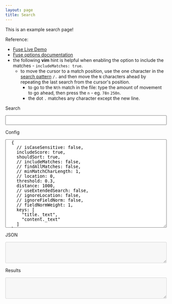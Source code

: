 ```yaml
---
layout: page
title: Search
---
```


This is an example search page!

Reference:
- [Fuse Live Demo](https://fusejs.io/demo.html)
- [Fuse options documentation](https://fusejs.io/api/options.html)
- the following __vim__ hint is helpful when enabling the option to include the matches - `includeMatches: true`.
  - to move the cursor to a match position, use the one character in the [search pattern](https://learnbyexample.gitbooks.io/vim-reference/content/Regular_Expressions.html) `/.` and then move the `N` characters ahead by repeating the last search from the cursor's position.
    - to go to the `Nth` match in the file: type the amount of movement to go ahead, then press the `n` - eg. `78n` `250n`.
    - the dot `.` matches any character except the new line.

<div class="live-demo" style="width: 100%; margin: 0%;">
  <p>Search</p>
  <input type="text" id="search" style="width: 100%; height: 30px;">
  <div id="html" style="margin-top: 2%;"></div>
  <p>Config</p>
  <textarea id="config" rows="18" style="width: 100%;" wrap="off">
  {
    // isCaseSensitive: false,
    includeScore: true,
    shouldSort: true,
    // includeMatches: false,
    // findAllMatches: false,
    // minMatchCharLength: 1,
    // location: 0,
    threshold: 0.3,
    distance: 1000,
    // useExtendedSearch: false,
    // ignoreLocation: false,
    // ignoreFieldNorm: false,
    // fieldNormWeight: 1,
    keys: [
      "title._text",
      "content._text"
    ]
  }
  </textarea>
  <p>JSON</p>
  <textarea id="json" rows="4" style="width: 100%;" disabled wrap="off"></textarea>
  <p>Results</p>
  <textarea id="results" rows="4" style="width: 100%;" disabled wrap="off"></textarea>
</div>

<script>
// data:text/html, <html contenteditable>
;(async function() {
  const CTX = {}
  console.log('loading scripts...')
  await Promise.all([
    // https://lodash.com/docs/4.17.21
    // 'https://cdnjs.cloudflare.com/ajax/libs/lodash.js/4.17.21/lodash.min.js',
    // https://caolan.github.io/async/v3/docs.html
    // 'https://cdnjs.cloudflare.com/ajax/libs/async/3.2.4/async.min.js',

    // https://www.jsdelivr.com/package/npm/xmltojson
    // CTX.xmlToJSON.parseString('<xml><a>It Works!</a></xml>')
    ['https://cdn.jsdelivr.net/npm/xmltojson@1.3.5/lib/xmlToJSON.min.js', 'xmlToJSON'],
    // https://cdnjs.com/libraries/x2js
    // https://cdnjs.cloudflare.com/ajax/libs/x2js/1.2.0/xml2json.js
    // ...

    // Fuzzy Search
    // https://stackoverflow.com/questions/23305000/javascript-fuzzy-search-that-makes-sense
    // https://github.com/atom/fuzzaldrin/
    // https://github.com/farzher/fuzzysort
    // 'https://cdn.jsdelivr.net/npm/fuzzysort@2.0.4/fuzzysort.min.js',
    // ...
    // https://fusejs.io/demo.html
    // https://github.com/krisk/Fuse
    // https://fusejs.io/getting-started/installation.html
    ['https://cdn.jsdelivr.net/npm/fuse.js/dist/fuse.min.js', 'Fuse'],
  ].map(value => {
    const [scriptLink, funcName] = ((value) => {
      if (typeof value === 'string') {
        return [value, null]
      } else if (Array.isArray(value)) {
        return value
      }
      return []
    })(value)
    return fetch(scriptLink).then(response => response.text()).then(script => [script, funcName])
  })).then((scripts) => {
    scripts.forEach(([script, funcName]) => {
      ;(function(script, funcName) {
        if (!script) return;
        const result = eval(`${script};${funcName}`);

        if (!funcName) return;
        CTX[funcName] = result;
        // eval(`this['${funcName}'] = ${funcName}`)
      }.call(CTX, script, funcName));
    })
  }).catch(err => {
    console.error(err)
    throw err
  })
  console.log('scripts loaded!!')

  console.log('loading xml...')
  const xml = await fetch('feed.xml').then(
    response => response.text()
  ).then(xml => {
    return xml
  }).catch(err => {
    console.error(err)
    throw err
  })
  console.log('xml loaded!!')

  const json = CTX.xmlToJSON.parseString(xml)
  document.querySelector('#json').textContent = JSON.stringify(json, null, 2 )

  // https://www.w3schools.com/jsref/obj_event.asp
  document.querySelector('#search').addEventListener("input", function (elem) {
    const options = (function () {
      const result = eval(`const config=${document.querySelector('#config').value};config;`);
      return result
    }).call({})

    const list = json.feed[0].entry
    const fuse = new CTX.Fuse(list, options);
    const pattern = elem.target.value
    const results = fuse.search(pattern)

    html.textContent = null
    results.forEach(({item} = {}) => {
      const {
        link: [{
          _attr: {
            href: {_value: link}
          }
        }],
        id: [{_text: idlink}],
        title: [{_text: title}],
        content: [{_text: content}]
      } = item

      const html = document.querySelector('#html')
      html.insertAdjacentHTML( 'beforeend', `
        <div style=" display: flex; flex-direction: column; ">
          <a href="${link}">${title}</a>
          <div style="height: 150px; overflow-x: hidden; overflow-y: auto;">${content}</div>
        </div>
        <br/>
      `)
    })
    document.querySelector('#results').value = JSON.stringify(results, null, 2)
  });
}());
</script>
